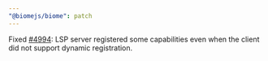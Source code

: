 ```yaml
---
"@biomejs/biome": patch
---
```


Fixed [#4994]([https://github.com/biomejs/biome/discussions/4994): LSP server
registered some capabilities even when the client did not support dynamic
registration.
